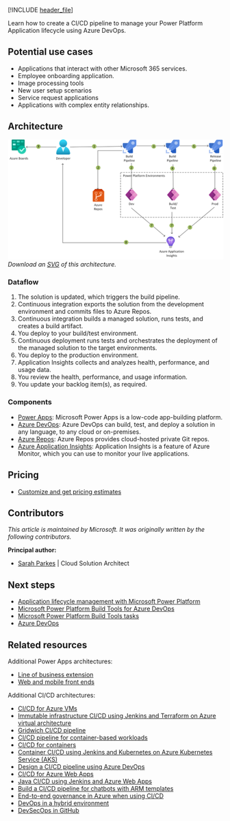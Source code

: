 [!INCLUDE [header_file](../../../includes/sol-idea-header.md)]

Learn how to create a CI/CD pipeline to manage your Power Platform Application lifecycle using Azure DevOps.

## Potential use cases

* Applications that interact with other Microsoft 365 services.
* Employee onboarding application.
* Image processing tools
* New user setup scenarios
* Service request applications
* Applications with complex entity relationships.

## Architecture

![Architecture diagram](../media/azure-devops-continuous-integration-and-continuous-deployment-for-power-apps.png)
*Download an [SVG](../media/azure-devops-continuous-integration-and-continuous-deployment-for-power-apps.png) of this architecture.*

### Dataflow

1. The solution is updated, which triggers the build pipeline.
1. Continuous integration exports the solution from the development environment and commits files to Azure Repos.
1. Continuous integration builds a managed solution, runs tests, and creates a build artifact.
1. You deploy to your build/test environment.
1. Continuous deployment runs tests and orchestrates the deployment of the managed solution to the target environments.
1. You deploy to the production environment.
1. Application Insights collects and analyzes health, performance, and usage data.
1. You review the health, performance, and usage information.
1. You update your backlog item(s), as required.

### Components

* [Power Apps](https://powerapps.microsoft.com): Microsoft Power Apps is a low-code app-building platform.
* [Azure DevOps](https://azure.microsoft.com/services/devops): Azure DevOps can build, test, and deploy a solution in any language, to any cloud or on-premises.
* [Azure Repos](https://azure.microsoft.com/services/devops/repos): Azure Repos provides cloud-hosted private Git repos.
* [Azure Application Insights](/azure/azure-monitor/app/app-insights-overview): Application Insights is a feature of Azure Monitor, which you can use to monitor your live applications.

## Pricing

* [Customize and get pricing estimates](https://azure.com/e/b96a4a9dbf804edabc83d00b41ffb245)

## Contributors

*This article is maintained by Microsoft. It was originally written by the following contributors.*

**Principal author:**

 * [Sarah Parkes](https://www.linkedin.com/in/sarah-p-a06370) | Cloud Solution Architect

## Next steps

* [Application lifecycle management with Microsoft Power Platform](/power-platform/alm)
* [Microsoft Power Platform Build Tools for Azure DevOps](/power-platform/alm/devops-build-tools)
* [Microsoft Power Platform Build Tools tasks](/power-platform/alm/devops-build-tool-tasks)
* [Azure DevOps](https://azure.microsoft.com/services/devops)

## Related resources

Additional Power Apps architectures:
* [Line of business extension](/azure/architecture/solution-ideas/articles/lob)
* [Web and mobile front ends](/azure/architecture/solution-ideas/articles/front-end)

Additional CI/CD architectures:
* [CI/CD for Azure VMs](/azure/architecture/solution-ideas/articles/cicd-for-azure-vms)
* [Immutable infrastructure CI/CD using Jenkins and Terraform on Azure virtual architecture](/azure/architecture/solution-ideas/articles/immutable-infrastructure-cicd-using-jenkins-and-terraform-on-azure-virtual-architecture-overview)
* [Gridwich CI/CD pipeline](/azure/architecture/reference-architectures/media-services/gridwich-cicd)
* [CI/CD pipeline for container-based workloads](/azure/architecture/example-scenario/apps/devops-with-aks)
* [CI/CD for containers](/azure/architecture/solution-ideas/articles/cicd-for-containers)
* [Container CI/CD using Jenkins and Kubernetes on Azure Kubernetes Service (AKS)](/azure/architecture/solution-ideas/articles/container-cicd-using-jenkins-and-kubernetes-on-azure-container-service)
* [Design a CI/CD pipeline using Azure DevOps](/azure/architecture/example-scenario/apps/devops-dotnet-webapp)
* [CI/CD for Azure Web Apps](/azure/architecture/solution-ideas/articles/azure-devops-continuous-integration-and-continuous-deployment-for-azure-web-apps)
* [Java CI/CD using Jenkins and Azure Web Apps](/azure/architecture/solution-ideas/articles/java-cicd-using-jenkins-and-azure-web-apps)
* [Build a CI/CD pipeline for chatbots with ARM templates](/azure/architecture/example-scenario/apps/devops-cicd-chatbot)
* [End-to-end governance in Azure when using CI/CD](/azure/architecture/example-scenario/governance/end-to-end-governance-in-azure)
* [DevOps in a hybrid environment](/azure/architecture/solution-ideas/articles/devops-in-a-hybrid-environment)
* [DevSecOps in GitHub](/azure/architecture/solution-ideas/articles/devsecops-in-github)
